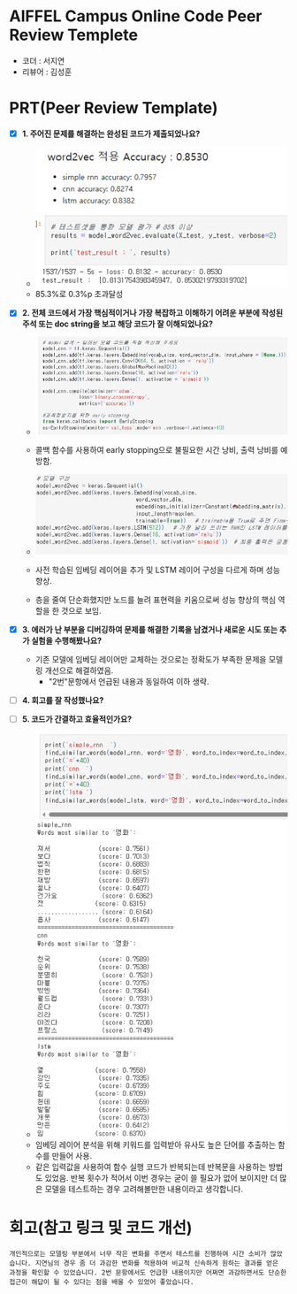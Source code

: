 # AIFFEL Campus Online Code Peer Review Templete
- 코더 : 서지연
- 리뷰어 : 김성훈


# PRT(Peer Review Template)
- [x]  **1. 주어진 문제를 해결하는 완성된 코드가 제출되었나요?**
    - ![](./img/1.png)
    - 85.3%로 0.3%p 초과달성
        
    
- [x]  **2. 전체 코드에서 가장 핵심적이거나 가장 복잡하고 이해하기 어려운 부분에 작성된 
주석 또는 doc string을 보고 해당 코드가 잘 이해되었나요?**
    - ![](./img/2.png)
    - 콜백 함수를 사용하여 early stopping으로 불필요한 시간 낭비, 출력 낭비를 예방함.
     
    - ![](./img/22.png)
    - 사전 학습된 임베딩 레이어을 추가 및 LSTM 레이어 구성을 다르게 하며 성능 향상.
    - 층을 줄여 단순화했지만 노드를 늘려 표현력을 키움으로써 성능 향상의 핵심 역할을 한 것으로 보임.

        
- [x]  **3. 에러가 난 부분을 디버깅하여 문제를 해결한 기록을 남겼거나
새로운 시도 또는 추가 실험을 수행해봤나요?**
    - 기존 모델에 임베딩 레이어만 교체하는 것으로는 정확도가 부족한 문제을 모델링 개선으로 해결하였음.
        - "2번"문항에서 언급된 내용과 동일하여 이하 생략.
    
        
- [ ]  **4. 회고를 잘 작성했나요?**

        
- [ ]  **5. 코드가 간결하고 효율적인가요?**
    - ![](./img/5.png)
    - 임베딩 레이어 분석을 위해 키워드를 입력받아 유사도 높은 단어를 추출하는 함수를 만들어 사용.
    - 같은 입력값을 사용하여 함수 실행 코드가 반복되는데 반복문을 사용하는 방법도 있었음. 반복 횟수가 적어서 이번 경우는 굳이 쓸 필요가 없어 보이지만 더 많은 모델을 테스트하는 경우 고려해볼만한 내용이라고 생각합니다.
 

# 회고(참고 링크 및 코드 개선)
```
개인적으로는 모델링 부분에서 너무 작은 변화를 주면서 테스트를 진행하여 시간 소비가 많았습니다. 지연님의 경우 좀 더 과감한 변화를 적용하여 비교적 신속하게 원하는 결과를 얻은 과정을 확인할 수 있었습니다. 2번 문항에서도 언급한 내용이지만 어쩌면 과감하면서도 단순한 접근이 해답이 될 수 있다는 점을 배울 수 있었어 좋았습니다.
```

